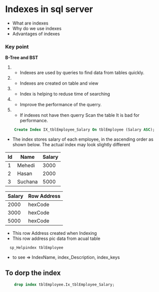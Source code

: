 # Indexes in sql server 

- What are indexes
- Why do we use indexes
- Advantages of indexes

### Key point 
**B-Tree  and BST**
1. - Indexes are used by queries to find data from tables quickly.
2. - Indexes are created on table and view
3. - Index is helping to reduse time of searching
4. - Improve the performance of the querry. 
5. - If indexes not have then querry Scan the table It is bad for performance.

```sql
    Create Index IX_tblEmployee_Salary On tblEmployee (Salary ASC);
```

- The index stores salary of each employee, in the ascending order as shown below. The actual index may look slightly different

|Id   | Name  | Salary |            
| --- | ----- | -------|
|1    | Mehedi  | 3000 |
|2    | Hasan  | 2000 |
|3    | Suchana | 5000 |

| Salary    | Row Address |
| ---       | ---         |
| 2000      | hexCode     |
| 3000      | hexCode     |
| 5000      | hexCode     |

- This row Address created when Indexing 
- This row address pic data from acual table 

```sql
  sp_Helpindex tblEmployee
```
- to see => IndexName, index_Description, index_keys


## To dorp the index 

```sql
    drop index tblEmployee.Ix_tblEmployee_Salary;
```

